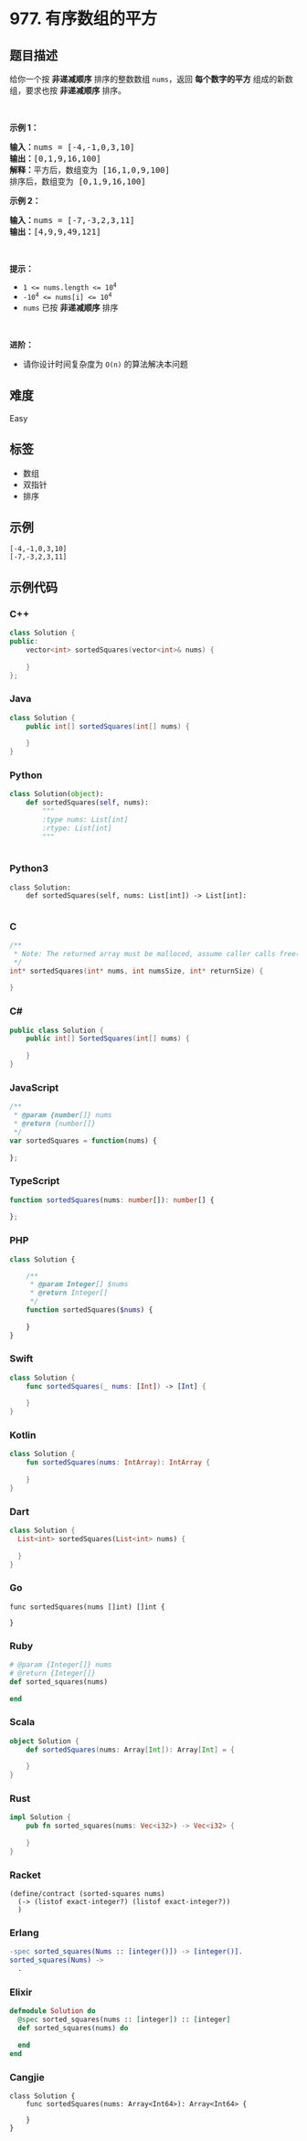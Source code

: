 # 977. 有序数组的平方

## 题目描述

<p>给你一个按 <strong>非递减顺序</strong> 排序的整数数组 <code>nums</code>，返回 <strong>每个数字的平方</strong> 组成的新数组，要求也按 <strong>非递减顺序</strong> 排序。</p>

<ul>
</ul>

<p>&nbsp;</p>

<p><strong>示例 1：</strong></p>

<pre>
<strong>输入：</strong>nums = [-4,-1,0,3,10]
<strong>输出：</strong>[0,1,9,16,100]
<strong>解释：</strong>平方后，数组变为 [16,1,0,9,100]
排序后，数组变为 [0,1,9,16,100]</pre>

<p><strong>示例 2：</strong></p>

<pre>
<strong>输入：</strong>nums = [-7,-3,2,3,11]
<strong>输出：</strong>[4,9,9,49,121]
</pre>

<p>&nbsp;</p>

<p><strong>提示：</strong></p>

<ul>
	<li><code><span>1 &lt;= nums.length &lt;= </span>10<sup>4</sup></code></li>
	<li><code>-10<sup>4</sup> &lt;= nums[i] &lt;= 10<sup>4</sup></code></li>
	<li><code>nums</code> 已按 <strong>非递减顺序</strong> 排序</li>
</ul>

<p>&nbsp;</p>

<p><strong>进阶：</strong></p>

<ul>
	<li>请你设计时间复杂度为 <code>O(n)</code> 的算法解决本问题</li>
</ul>


## 难度

Easy

## 标签

- 数组
- 双指针
- 排序

## 示例

```
[-4,-1,0,3,10]
[-7,-3,2,3,11]
```

## 示例代码

### C++

```cpp
class Solution {
public:
    vector<int> sortedSquares(vector<int>& nums) {
        
    }
};
```

### Java

```java
class Solution {
    public int[] sortedSquares(int[] nums) {
        
    }
}
```

### Python

```python
class Solution(object):
    def sortedSquares(self, nums):
        """
        :type nums: List[int]
        :rtype: List[int]
        """
        
```

### Python3

```python3
class Solution:
    def sortedSquares(self, nums: List[int]) -> List[int]:
        
```

### C

```c
/**
 * Note: The returned array must be malloced, assume caller calls free().
 */
int* sortedSquares(int* nums, int numsSize, int* returnSize) {
    
}
```

### C#

```csharp
public class Solution {
    public int[] SortedSquares(int[] nums) {
        
    }
}
```

### JavaScript

```javascript
/**
 * @param {number[]} nums
 * @return {number[]}
 */
var sortedSquares = function(nums) {
    
};
```

### TypeScript

```typescript
function sortedSquares(nums: number[]): number[] {
    
};
```

### PHP

```php
class Solution {

    /**
     * @param Integer[] $nums
     * @return Integer[]
     */
    function sortedSquares($nums) {
        
    }
}
```

### Swift

```swift
class Solution {
    func sortedSquares(_ nums: [Int]) -> [Int] {
        
    }
}
```

### Kotlin

```kotlin
class Solution {
    fun sortedSquares(nums: IntArray): IntArray {
        
    }
}
```

### Dart

```dart
class Solution {
  List<int> sortedSquares(List<int> nums) {
    
  }
}
```

### Go

```golang
func sortedSquares(nums []int) []int {
    
}
```

### Ruby

```ruby
# @param {Integer[]} nums
# @return {Integer[]}
def sorted_squares(nums)
    
end
```

### Scala

```scala
object Solution {
    def sortedSquares(nums: Array[Int]): Array[Int] = {
        
    }
}
```

### Rust

```rust
impl Solution {
    pub fn sorted_squares(nums: Vec<i32>) -> Vec<i32> {
        
    }
}
```

### Racket

```racket
(define/contract (sorted-squares nums)
  (-> (listof exact-integer?) (listof exact-integer?))
  )
```

### Erlang

```erlang
-spec sorted_squares(Nums :: [integer()]) -> [integer()].
sorted_squares(Nums) ->
  .
```

### Elixir

```elixir
defmodule Solution do
  @spec sorted_squares(nums :: [integer]) :: [integer]
  def sorted_squares(nums) do
    
  end
end
```

### Cangjie

```cangjie
class Solution {
    func sortedSquares(nums: Array<Int64>): Array<Int64> {

    }
}
```

